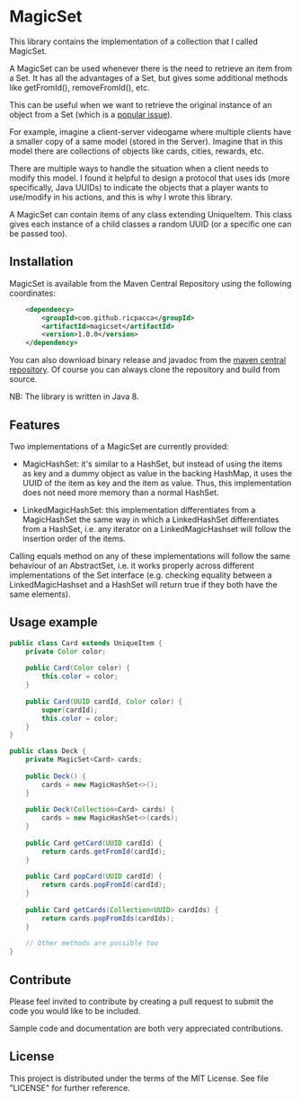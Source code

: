 # MagicSet

This library contains the implementation of a collection that I called MagicSet.

A MagicSet can be used whenever there is the need to retrieve an item from a Set.
It has all the advantages of a Set, but gives some additional methods like getFromId(), removeFromId(), etc.

This can be useful when we want to retrieve the original instance of an object from a Set (which is a 
[popular issue](https://stackoverflow.com/questions/7283338/getting-an-element-from-a-set)).

For example, imagine a client-server videogame where multiple clients have a smaller copy of a same model
(stored in the Server). Imagine that in this model there are collections of objects like cards,
cities, rewards, etc. 

There are multiple ways to handle the situation when a client needs to modify this model. I found it helpful to design 
a protocol that uses ids (more specifically, Java UUIDs) to indicate the objects that a player
wants to use/modify in his actions, and this is why I wrote this library. 

A MagicSet can contain items of any class extending UniqueItem. This class gives each instance of a child classes
a random UUID (or a specific one can be passed too).

## Installation

MagicSet is available from the Maven Central Repository using the following coordinates:

```xml
    <dependency>
        <groupId>com.github.ricpacca</groupId>
        <artifactId>magicset</artifactId>
        <version>1.0.0</version>
    </dependency>
```
    
You can also download binary release and javadoc from the 
[maven central repository](http://search.maven.org/#search|ga|1|magicset). 
Of course you can always clone the repository and build from source.

NB: The library is written in Java 8.

## Features

Two implementations of a MagicSet are currently provided:

- MagicHashSet: it's similar to a HashSet, but instead of using the items as key and a dummy object as value in the 
backing HashMap, it uses the UUID of the item as key and the item as value. Thus, this implementation
does not need more memory than a normal HashSet.

- LinkedMagicHashSet: this implementation differentiates from a MagicHashSet the same way in which
 a LinkedHashSet differentiates from a HashSet, i.e. any iterator on a LinkedMagicHashset will follow
 the insertion order of the items.
 
Calling equals method on any of these implementations will follow the same behaviour of an AbstractSet, i.e. it 
works properly across different implementations of the Set interface (e.g. checking equality between a LinkedMagicHashset 
and a HashSet will return true if they both have the same elements).

## Usage example

```Java
public class Card extends UniqueItem {
    private Color color;
    
    public Card(Color color) {
        this.color = color;
    }
    
    public Card(UUID cardId, Color color) {
        super(cardId);
        this.color = color;
    }
}

public class Deck {
    private MagicSet<Card> cards;
    
    public Deck() {
        cards = new MagicHashSet<>();
    }
    
    public Deck(Collection<Card> cards) {
        cards = new MagicHashSet<>(cards);
    }
    
    public Card getCard(UUID cardId) {
        return cards.getFromId(cardId);
    }
    
    public Card popCard(UUID cardId) {
        return cards.popFromId(cardId);
    }
    
    public Card getCards(Collection<UUID> cardIds) {
        return cards.popFromIds(cardIds);
    }
    
    // Other methods are possible too
}
```


## Contribute

Please feel invited to contribute by creating a pull request to submit the code you would like to be included. 

Sample code and documentation are both very appreciated contributions.


## License

This project is distributed under the terms of the MIT License. 
See file "LICENSE" for further reference.